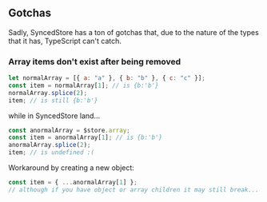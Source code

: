 ## Gotchas

Sadly, SyncedStore has a ton of gotchas that, due to the nature of the types that it has, TypeScript can't catch.

### Array items don't exist after being removed

```js
let normalArray = [{ a: "a" }, { b: "b" }, { c: "c" }];
const item = normalArray[1]; // is {b:'b'}
normalArray.splice(2);
item; // is still {b:'b'}
```

while in SyncedStore land...

```js
const anormalArray = $store.array;
const item = anormalArray[1]; // is {b:'b'}
anormalArray.splice(2);
item; // is undefined :(
```

Workaround by creating a new object:

```js
const item = { ...anormalArray[1] };
// although if you have object or array children it may still break...
```
